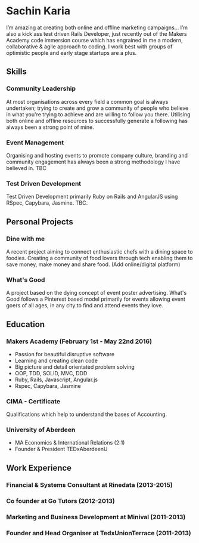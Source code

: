 # Sachin Karia


I’m amazing at creating both online and offline marketing campaigns... I’m also a kick ass test driven Rails Developer, just recently out of the Makers Academy code immersion course which has engrained in me a modern, collaborative & agile approach to coding. I work best with groups of optimistic people and early stage startups are a plus.

## Skills

### Community Leadership

At most organisations across every field a common goal is always undertaken; trying to create and grow a community of people who believe in what you're trying to achieve and are willing to follow you there. Utilising both online and offline resources to successfully generate a following has always been a strong point of mine.

### Event Management

Organising and hosting events to promote company culture, branding and community engagement has always been a strong methodology I have believed in. TBC

### Test Driven Development
Test Driven Development primarily Ruby on Rails and AngularJS using RSpec, Capybara, Jasmine. TBC.

## Personal Projects

### Dine with me

A recent project aiming to connect enthusiastic chefs with a dining space to foodies. Creating a community of food lovers through tech enabling them to save money, make money and share food. (Add online/digital platform)

### What's Good

A project based on the dying concept of event poster advertising. What's Good follows a Pinterest based model primarily for events allowing event goers of all ages, in any city to find and attend events they love.

## Education

### Makers Academy (February 1st - May 22nd 2016)

- Passion for beautiful disruptive software
- Learning and creating clean code
- Big picture and detail orientated problem solving
- OOP, TDD, SOLID, MVC, DDD
- Ruby, Rails, Javascript, Angular.js
- Rspec, Capybara, Jasmine

### CIMA - Certificate

Qualifications which help to understand the bases of Accounting.


### University of Aberdeen

- MA Economics & International Relations (2:1)
- Founder & President TEDxAberdeenU

## Work Experience
### Financial & Systems Consultant at Rinedata (2013-2015)
### Co founder at Go Tutors (2012-2013)
### Marketing and Business Development at Minival (2011-2013)
### Founder and Head Organiser at TedxUnionTerrace (2011-2013)
